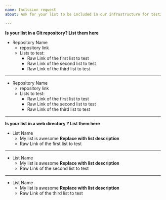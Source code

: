 ```yaml
---
name: Inclusion request
about: Ask for your list to be included in our infrastructure for testing

---
```


**Is your list in a Git repository? List them here**

* Repository Name
  * repository link
  * Lists to test:
    * Raw Link of the first list to test
    * Raw Link of the second list to test
    * Raw Link of the third list to test
_______________

* Repository Name
  * repository link
  * Lists to test:
    * Raw Link of the first list to test
    * Raw Link of the second list to test
    * Raw Link of the third list to test
_______________
**Is your list in a web directory ? List them here**

* List Name
  * My list is awesome **Replace with list description**
  * Raw Link of the first list to test
_______________
* List Name
  * My list is awesome **Replace with list description**
  * Raw Link of the second list to test
_______________
* List Name
  * My list is awesome **Replace with list description**
  * Raw Link of the third list to test
